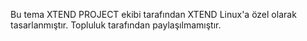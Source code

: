 Bu tema XTEND PROJECT ekibi tarafından XTEND Linux'a özel olarak tasarlanmıştır. Topluluk tarafından paylaşılmamıştır.
